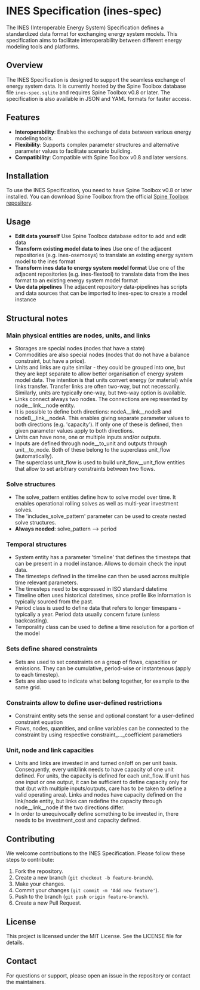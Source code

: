 # INES Specification (ines-spec)

The INES (Interoperable Energy System) Specification defines a standardized data format for exchanging energy system models. This specification aims to facilitate interoperability between different energy modeling tools and platforms.

## Overview

The INES Specification is designed to support the seamless exchange of energy system data. It is currently hosted by the Spine Toolbox database file `ines-spec.sqlite` and requires Spine Toolbox v0.8 or later. The specification is also available in JSON and YAML formats for faster access.

## Features

- **Interoperability**: Enables the exchange of data between various energy modeling tools.
- **Flexibility**: Supports complex parameter structures and alternative parameter values to facilitate scenario building.
- **Compatibility**: Compatible with Spine Toolbox v0.8 and later versions.

## Installation

To use the INES Specification, you need to have Spine Toolbox v0.8 or later installed. You can download Spine Toolbox from the official [Spine Toolbox repository](https://github.com/spine-tools/Spine-Toolbox).

## Usage

- **Edit data yourself** Use Spine Toolbox database editor to add and edit data
- **Transform existing model data to ines** Use one of the adjacent repositories (e.g. ines-osemosys) to translate an existing energy system model to the ines format
- **Transform ines data to energy system model format** Use one of the adjacent repositories (e.g. ines-flextool) to translate data from the ines format to an existing energy system model format
- **Use data pipelines** The adjacent repository data-pipelines has scripts and data sources that can be imported to ines-spec to create a model instance

## Structural notes

### Main physical entities are nodes, units, and links

- Storages are special nodes (nodes that have a state)
- Commodities are also special nodes (nodes that do not have a balance constraint, but have a price).
- Units and links are quite similar - they could be grouped into one, but they are kept separate to allow better organisation of energy system model data.
The intention is that units convert energy (or material) while links transfer. Transfer links are often two-way, but not necessarily. Similarly, units are typically one-way,
but two-way option is available.
- Links connect always two nodes. The connections are represented by node__link__node entity.
- It is possible to define both directions: nodeA__link__nodeB and nodeB__link__nodeA. This enables giving separate parameter values to both directions (e.g. 'capacity'). 
If only one of these is defined, then given parameter values apply to both directions.
- Units can have none, one or multiple inputs and/or outputs.
- Inputs are defined through node__to_unit and outputs through unit__to_node. Both of these belong to the superclass unit_flow (automatically).
- The superclass unit_flow is used to build unit_flow__unit_flow entities that allow to set arbitrary constraints between two flows.

### Solve structures

- The solve_pattern entities define how to solve model over time. It enables operational rolling solves as well as multi-year investment solves.
- The 'includes_solve_pattern' parameter can be used to create nested solve structures.
- **Always needed**: solve_pattern --> period

### Temporal structures

- System entity has a parameter 'timeline' that defines the timesteps that can be present in a model instance. Allows to domain check the input data.
- The timesteps defined in the timeline can then be used across multiple time relevant parameters.
- The timesteps need to be expressed in ISO standard datetime
- Timeline often uses historical datetimes, since profile like information is typically sourced from the past.
- Period class is used to define data that refers to longer timespans - typically a year. Period data usually concern future (unless backcasting).
- Temporality class can be used to define a time resolution for a portion of the model

### Sets define shared constraints

- Sets are used to set constraints on a group of flows, capacities or emissions. They can be cumulative, period-wise or instantenous (apply to each timestep). 
- Sets are also used to indicate what belong together, for example to the same grid.

### Constraints allow to define user-defined restrictions

- Constraint entity sets the sense and optional constant for a user-defined constraint equation
- Flows, nodes, quantities, and online variables can be connected to the constraint by using respective constraint_..._coefficient parametiers

### Unit, node and link capacities

- Units and links are invested in and turned on/off on per unit basis. Consequently, every unit/link needs to have capacity of one unit defined. 
For units, the capacity is defined for each unit_flow. If unit has one input or one output, it can be sufficient to define capacity only for that
(but with multiple inputs/outputs, care has to be taken to define a valid operating area). Links and nodes have capacity defined on the link/node entity,
but links can redefine the capacity through node__link__node if the two directions differ.
- In order to unequivocally define something to be invested in, there needs to be investment_cost and capacity defined.

## Contributing

We welcome contributions to the INES Specification. Please follow these steps to contribute:

1. Fork the repository.
2. Create a new branch (`git checkout -b feature-branch`).
3. Make your changes.
4. Commit your changes (`git commit -m 'Add new feature'`).
5. Push to the branch (`git push origin feature-branch`).
6. Create a new Pull Request.

## License

This project is licensed under the MIT License. See the LICENSE file for details.

## Contact

For questions or support, please open an issue in the repository or contact the maintainers.
